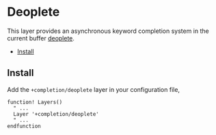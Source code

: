 # Deoplete

This layer provides an asynchronous keyword completion system in the current buffer [deoplete](https://github.com/Shougo/deoplete.nvim).

- [Install](#install)

## Install

Add the `+completion/deoplete` layer in your configuration file,

```viml
function! Layers()
  " ...
  Layer '+completion/deoplete'
  " ...
endfunction
```

